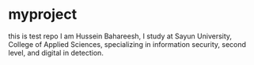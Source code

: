 # myproject
this is test repo
 I am Hussein Bahareesh,
 I study at Sayun University, 
 College of Applied Sciences,
 specializing in information security, 
 second level, and digital in detection.
